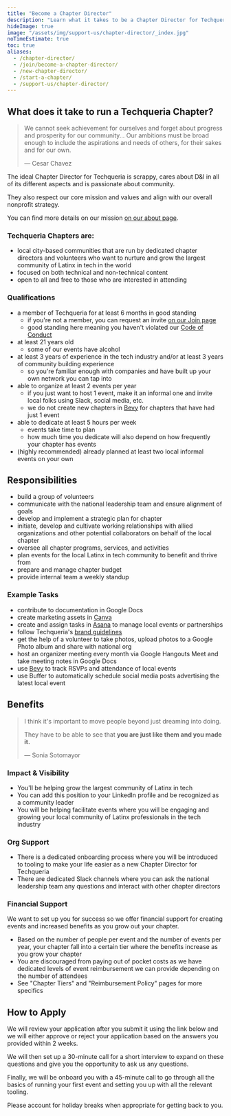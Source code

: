 ```yaml
---
title: "Become a Chapter Director"
description: "Learn what it takes to be a Chapter Director for Techqueria and apply to become one."
hideImage: true
image: "/assets/img/support-us/chapter-director/_index.jpg"
noTimeEstimate: true
toc: true
aliases:
  - /chapter-director/
  - /join/become-a-chapter-director/
  - /new-chapter-director/
  - /start-a-chapter/
  - /support-us/chapter-director/
---
```


## What does it take to run a Techqueria Chapter?

> We cannot seek achievement for ourselves and forget about progress and prosperity for our community... Our ambitions must be broad enough to include the aspirations and needs of others, for their sakes and for our own.
>
> — Cesar Chavez

The ideal Chapter Director for Techqueria is scrappy, cares about D&I in all of its different aspects and is passionate about community.

They also respect our core mission and values and align with our overall nonprofit strategy.

You can find more details on our mission [on our about page](/about/).

### Techqueria Chapters are:

- local city-based communities that are run by dedicated chapter directors and volunteers who want to nurture and grow the largest community of Latinx in tech in the world
- focused on both technical and non-technical content
- open to all and free to those who are interested in attending

### Qualifications

- a member of Techqueria for at least 6 months in good standing
  - if you're not a member, you can request an invite [on our Join page](/join/)
  - good standing here meaning you haven't violated our [Code of Conduct](/about/code-of-conduct/)
- at least 21 years old
  - some of our events have alcohol
- at least 3 years of experience in the tech industry and/or at least 3 years of community building experience
  - so you're familiar enough with companies and have built up your own network you can tap into
- able to organize at least 2 events per year
  - if you just want to host 1 event, make it an informal one and invite local folks using Slack, social media, etc.
  - we do not create new chapters in [Bevy](https://events.techqueria.org) for chapters that have had just 1 event
- able to dedicate at least 5 hours per week
  - events take time to plan
  - how much time you dedicate will also depend on how frequently your chapter has events
- (highly recommended) already planned at least two local informal events on your own

## Responsibilities

- build a group of volunteers
- communicate with the national leadership team and ensure alignment of goals
- develop and implement a strategic plan for chapter
- initiate, develop and cultivate working relationships with allied organizations and other potential collaborators on behalf of the local chapter
- oversee all chapter programs, services, and activities
- plan events for the local Latinx in tech community to benefit and thrive from
- prepare and manage chapter budget
- provide internal team a weekly standup

### Example Tasks

- contribute to documentation in Google Docs
- create marketing assets in [Canva](https://canva.com)
- create and assign tasks in [Asana](https://asana.com) to manage local events or partnerships
- follow Techqueria's [brand guidelines](/brand/)
- get the help of a volunteer to take photos, upload photos to a Google Photo album and share with national org
- host an organizer meeting every month via Google Hangouts Meet and take meeting notes in Google Docs
- use [Bevy](https://events.techqueria.org) to track RSVPs and attendance of local events
- use Buffer to automatically schedule social media posts advertising the latest local event

## Benefits

> I think it's important to move people beyond just dreaming into doing.
>
> They have to be able to see that **you are just like them and you made it.**
>
> — Sonia Sotomayor

### Impact & Visibility

- You'll be helping grow the largest community of Latinx in tech
- You can add this position to your LinkedIn profile and be recognized as a community leader
- You will be helping facilitate events where you will be engaging and growing your local community of Latinx professionals in the tech industry

### Org Support

- There is a dedicated onboarding process where you will be introduced to tooling to make your life easier as a new Chapter Director for Techqueria
- There are dedicated Slack channels where you can ask the national leadership team any questions and interact with other chapter directors

### Financial Support

We want to set up you for success so we offer financial support for creating events and increased benefits as you grow out your chapter.

- Based on the number of people per event and the number of events per year, your chapter fall into a certain tier where the benefits increase as you grow your chapter
- You are discouraged from paying out of pocket costs as we have dedicated levels of event reimbursement we can provide depending on the number of attendees
- See "Chapter Tiers" and "Reimbursement Policy" pages for more specifics

## How to Apply

We will review your application after you submit it using the link below and we will either approve or reject your application based on the answers you provided within 2 weeks.

We will then set up a 30-minute call for a short interview to expand on these questions and give you the opportunity to ask us any questions.

Finally, we will be onboard you with a 45-minute call to go through all the basics of running your first event and setting you up with all the relevant tooling.

Please account for holiday breaks when appropriate for getting back to you.
